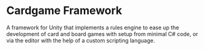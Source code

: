 # Cardgame Framework

A framework for Unity that implements a rules engine to ease up the development of card and board games with setup from minimal C# code, or via the editor with the help of a custom scripting language.

